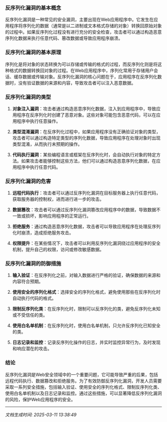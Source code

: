 ### 反序列化漏洞的基本概念

反序列化漏洞是一种常见的安全漏洞，主要出现在Web应用程序中。它发生在应用程序将序列化的数据（通常是以二进制或文本格式存储的对象）转换回原始对象的过程中。如果反序列化过程没有进行充分的安全检查，攻击者可以通过构造恶意序列化数据来执行任意代码、篡改数据或导致应用程序崩溃。

### 反序列化漏洞的基本原理

序列化是将对象的状态转换为可以存储或传输的格式的过程，而反序列化则是将这种格式的数据转换回对象的过程。在Web应用程序中，序列化常用于存储用户会话、缓存数据或传输对象。反序列化漏洞的核心问题在于，应用程序在反序列化数据时，没有验证数据的来源和内容，导致攻击者可以注入恶意数据。

### 反序列化漏洞的类型

1. **对象注入漏洞**：攻击者通过构造恶意序列化数据，注入到应用程序中，导致应用程序在反序列化时创建了恶意对象。这些对象可能包含恶意代码，可以在应用程序中执行任意操作。

2. **类型混淆漏洞**：在反序列化过程中，如果应用程序没有正确验证对象的类型，攻击者可以通过构造特定类型的序列化数据，导致应用程序在处理对象时出现类型混淆，从而执行未预期的操作。

3. **代码执行漏洞**：某些编程语言或框架在反序列化时，会自动执行对象的特定方法。如果攻击者能够控制这些方法，他们可以通过构造恶意序列化数据，在应用程序中执行任意代码。

### 反序列化漏洞的危害

1. **远程代码执行**：攻击者可以通过反序列化漏洞在目标服务器上执行任意代码，获取服务器的控制权，进而进行进一步的攻击。

2. **数据篡改**：攻击者可以通过反序列化漏洞篡改应用程序中的数据，导致数据不一致或损坏，影响应用程序的正常运行。

3. **拒绝服务**：通过构造恶意序列化数据，攻击者可以导致应用程序在处理反序列化时崩溃，造成拒绝服务攻击。

4. **权限提升**：在某些情况下，攻击者可以利用反序列化漏洞绕过应用程序的安全机制，提升自己的权限，访问或修改敏感数据。

### 反序列化漏洞的防御措施

1. **输入验证**：在反序列化之前，对输入数据进行严格的验证，确保数据的来源和内容符合预期。

2. **使用安全的序列化格式**：选择安全的序列化格式，避免使用那些在反序列化时自动执行代码的格式。

3. **限制反序列化类**：在反序列化时，限制可以反序列化的类，避免反序列化未知或不受信任的类。

4. **使用白名单机制**：在反序列化时，使用白名单机制，只允许反序列化已知安全的类。

5. **日志记录和监控**：记录反序列化操作的日志，并实时监控异常行为，及时发现和响应潜在的攻击。

### 结论

反序列化漏洞是Web安全领域中的一个重要问题，它可能导致严重的后果，包括远程代码执行、数据篡改和拒绝服务。为了有效防御反序列化漏洞，开发人员需要采取一系列安全措施，包括输入验证、使用安全的序列化格式、限制反序列化类、使用白名单机制以及日志记录和监控。通过这些措施，可以显著降低反序列化漏洞的风险，保护Web应用程序的安全。

---

*文档生成时间: 2025-03-11 13:38:49*






















